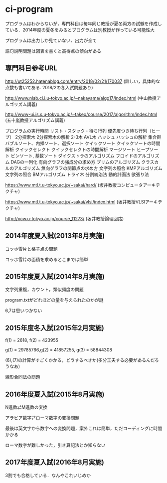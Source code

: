 # ci-program
プログラムはわからないが，専門科目は毎年同じ教授が夏冬両方の試験を作成している．2014年度の夏冬をみるとプログラムは別教授が作っている可能性大

プログラムは出力しか見ていない．出力が全て

語句説明問題は図表を書くと高得点の傾向がある

## 専門科目参考URL
http://ut25252.hatenablog.com/entry/2018/02/21/170037
(詳しい，具体的な点数も書いてある. 2018/2の冬入試問題あり)

http://www.nlab.ci.i.u-tokyo.ac.jp/~nakayama/algo17/index.html
(中山教授アルゴリズム講義)

http://www-ui.is.s.u-tokyo.ac.jp/~takeo/course/2017/algorithm/index.html
(五十嵐教授アルゴリズム講義)

プログラムの実行時間
リスト・スタック・待ち行列
優先度つき待ち行列（ヒープ）
2分探索木
2分探索木の解析
2-3木
AVL木
ハッシュ
ハッシュの解析
集合群
バブルソート、内挿ソート、選択ソート
クイックソート
クイックソートの時間解析
クイックセレクト
クイックセレクトの時間解析
マージソート
ヒープソート
ビンソート, 基数ソート
ダイクストラのアルゴリズム
フロイドのアルゴリズム
DAGの一列化
有向グラフの強成分の求め方
プリムのアルゴリズム
クラスカルのアルゴリズム
無向グラフの関節点の求め方
文字列の照合 KMPアルゴリズム 
文字列の照合 BMアルゴリズム 
トライ木
分割統治法 
動的計画法 
欲張り法 

https://www.mtl.t.u-tokyo.ac.jp/~sakai/hard/
(坂井教授コンピュータアーキテクチャ)

https://www.mtl.t.u-tokyo.ac.jp/~sakai/vlsi/index.html
(坂井教授VLSIアーキテクチャ)

http://ocw.u-tokyo.ac.jp/course_11273/
(坂井教授論理回路)
## 2014年度夏入試(2013年8月実施)
コッホ雪片と格子点の問題

コッホ雪片の面積を求めるとこまでは簡単


## 2015年度夏入試(2014年8月実施)
文字列重複，カウント，類似頻度の問題

program.txtがどれほどの量を与えられたのかが謎

6,7は思いつかない

## 2015年度冬入試(2015年2月実施)
f(1) = 2618, f(2) = 423955

g(1) = 29785766,g(2) = 41857255, g(3) = 58844308

(6),(7)の計算がすごくかかる，どうするべきか(多分工夫する必要があるんだろうなあ)

線形合同法の問題

## 2016年度夏入試(2015年8月実施)
N進数⇄M進数の変換

アラビア数字⇄ローマ数字の変換問題

最後は英文字から数字への変換問題，案外これは簡単，ただコーディングに時間かかる

ローマ数字が難しかった，引き算記法とか知らない

## 2017年度夏入試(2016年8月実施)
3割でも合格している．なんやこれいじめか
